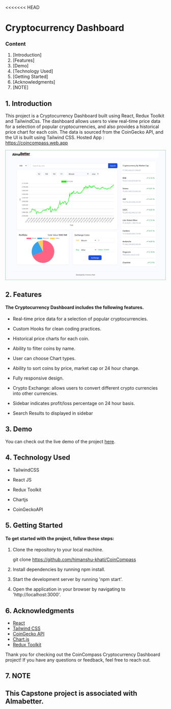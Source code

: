 <<<<<<< HEAD

# Cryptocurrency Dashboard

### Content

1. [Introduction]
2. [Features]
3. [Demo]
4. [Technology Used]
5. [Getting Started]
6. [Acknowledgments]
7. [NOTE]

## 1. Introduction

This project is a Cryptocurrency Dashboard built using React, Redux Toolkit and TailwindCss. The dashboard allows users to view real-time price data for a selection of popular cryptocurrencies, and also provides a historical price chart for each coin. The data is sourced from the CoinGecko API, and the UI is built using Tailwind CSS.
Hosted App : https://coincompass.web.app

![ss-crypto dashboard](./public/scrnli_2_8_2024_2-33-22%20PM.png)

## 2. Features

#### The Cryptocurrency Dashboard includes the following features.

- Real-time price data for a selection of popular cryptocurrencies.

- Custom Hooks for clean coding practices.

- Historical price charts for each coin.

- Ability to filter coins by name.

- User can choose Chart types.

- Ability to sort coins by price, market cap or 24 hour change.

- Fully responsive design.

- Crypto Exchange: allows users to convert different crypto currencies into other currencies.

- Sidebar indicates profit/loss percentage on 24 hour basis.

- Search Results to displayed in sidebar

## 3. Demo

You can check out the live demo of the project [here](https://coincompass.web.app).

## 4. Technology Used

- TailwindCSS

- React JS

- Redux Toolkit

- Chartjs

- CoinGeckoAPI

## 5. Getting Started

#### To get started with the project, follow these steps:

1. Clone the repository to your local machine.

   git clone https://github.com/himanshu-khati/CoinCompass

2. Install dependencies by running npm install.

3. Start the development server by running 'npm start'.

4. Open the application in your browser by navigating to 'http://localhost:3000'.

## 6. Acknowledgments

- [React](https://reactjs.org/)
- [Tailwind CSS](https://tailwindcss.com/)
- [CoinGecko API](https://www.coingecko.com/en/api)
- [Chart.js](https://www.chartjs.org/)
- [Redux Toolkit](https://redux-toolkit.js.org/)

Thank you for checking out the CoinCompass Cryptocurrency Dashboard project! If you have any questions or feedback, feel free to reach out.

## 7. NOTE

## This Capstone project is associated with Almabetter.
